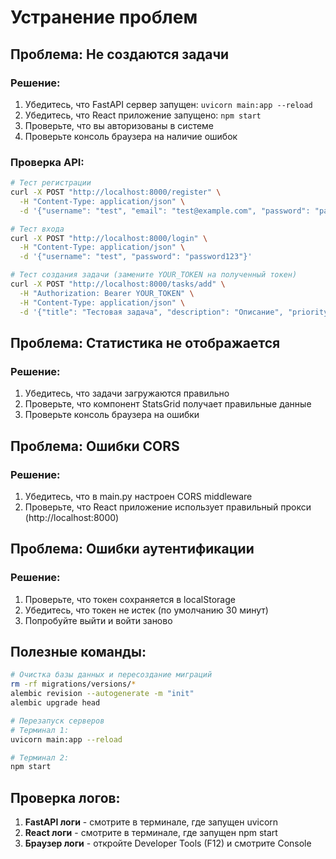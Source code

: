 # Устранение проблем

## Проблема: Не создаются задачи

### Решение:
1. Убедитесь, что FastAPI сервер запущен: `uvicorn main:app --reload`
2. Убедитесь, что React приложение запущено: `npm start`
3. Проверьте, что вы авторизованы в системе
4. Проверьте консоль браузера на наличие ошибок

### Проверка API:
```bash
# Тест регистрации
curl -X POST "http://localhost:8000/register" \
  -H "Content-Type: application/json" \
  -d '{"username": "test", "email": "test@example.com", "password": "password123"}'

# Тест входа
curl -X POST "http://localhost:8000/login" \
  -H "Content-Type: application/json" \
  -d '{"username": "test", "password": "password123"}'

# Тест создания задачи (замените YOUR_TOKEN на полученный токен)
curl -X POST "http://localhost:8000/tasks/add" \
  -H "Authorization: Bearer YOUR_TOKEN" \
  -H "Content-Type: application/json" \
  -d '{"title": "Тестовая задача", "description": "Описание", "priority": "high"}'
```

## Проблема: Статистика не отображается

### Решение:
1. Убедитесь, что задачи загружаются правильно
2. Проверьте, что компонент StatsGrid получает правильные данные
3. Проверьте консоль браузера на ошибки

## Проблема: Ошибки CORS

### Решение:
1. Убедитесь, что в main.py настроен CORS middleware
2. Проверьте, что React приложение использует правильный прокси (http://localhost:8000)

## Проблема: Ошибки аутентификации

### Решение:
1. Проверьте, что токен сохраняется в localStorage
2. Убедитесь, что токен не истек (по умолчанию 30 минут)
3. Попробуйте выйти и войти заново

## Полезные команды:

```bash
# Очистка базы данных и пересоздание миграций
rm -rf migrations/versions/*
alembic revision --autogenerate -m "init"
alembic upgrade head

# Перезапуск серверов
# Терминал 1:
uvicorn main:app --reload

# Терминал 2:
npm start
```

## Проверка логов:

1. **FastAPI логи** - смотрите в терминале, где запущен uvicorn
2. **React логи** - смотрите в терминале, где запущен npm start
3. **Браузер логи** - откройте Developer Tools (F12) и смотрите Console
